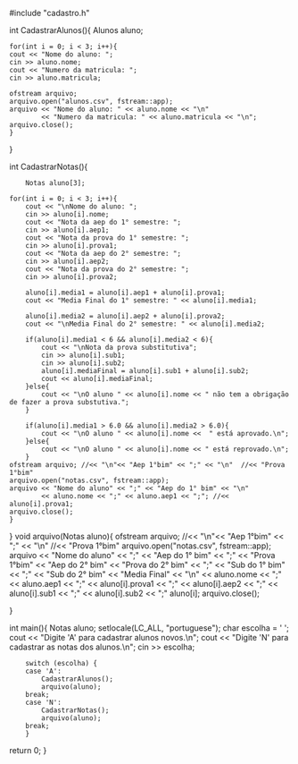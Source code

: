 #include "cadastro.h"

int CadastrarAlunos(){
	Alunos aluno;	
	
	for(int i = 0; i < 3; i++){
	cout << "Nome do aluno: ";
	cin >> aluno.nome;
	cout << "Numero da matricula: ";
	cin >> aluno.matricula;
	
	ofstream arquivo;
	arquivo.open("alunos.csv", fstream::app);
	arquivo << "Nome do aluno: " << aluno.nome << "\n"
			<< "Numero da matricula: " << aluno.matricula << "\n";
	arquivo.close();	
	}
}

int CadastrarNotas(){
	
		Notas aluno[3];
	
	for(int i = 0; i < 3; i++){
		cout << "\nNome do aluno: ";
		cin >> aluno[i].nome;
		cout << "Nota da aep do 1° semestre: ";
		cin >> aluno[i].aep1;
		cout << "Nota da prova do 1° semestre: ";
		cin >> aluno[i].prova1;
		cout << "Nota da aep do 2° semestre: ";
		cin >> aluno[i].aep2;
		cout << "Nota da prova do 2° semestre: ";
		cin >> aluno[i].prova2;

		aluno[i].media1 = aluno[i].aep1 + aluno[i].prova1;
		cout << "Media Final do 1° semestre: " << aluno[i].media1;
	
		aluno[i].media2 = aluno[i].aep2 + aluno[i].prova2;
		cout << "\nMedia Final do 2° semestre: " << aluno[i].media2;
		
		if(aluno[i].media1 < 6 && aluno[i].media2 < 6){
			cout << "\nNota da prova substitutiva";
			cin >> aluno[i].sub1;
			cin >> aluno[i].sub2;
			aluno[i].mediaFinal = aluno[i].sub1 + aluno[i].sub2;
			cout << aluno[i].mediaFinal;
		}else{
			cout << "\nO aluno " << aluno[i].nome << " não tem a obrigação de fazer a prova substutiva.";
		}

		if(aluno[i].media1 > 6.0 && aluno[i].media2 > 6.0){
			cout << "\nO aluno " << aluno[i].nome <<  " está aprovado.\n";
		}else{
			cout << "\nO aluno " << aluno[i].nome << " está reprovado.\n";
		}
	ofstream arquivo; //<< "\n"<< "Aep 1°bim" << ";" << "\n"  //<< "Prova 1°bim"
	arquivo.open("notas.csv", fstream::app);
	arquivo << "Nome do aluno" << ";" << "Aep do 1° bim" << "\n"
			<< aluno.nome << ";" << aluno.aep1 << ";"; //<< aluno[i].prova1;
	arquivo.close();
	}
}
void arquivo(Notas aluno){
	ofstream arquivo; //<< "\n"<< "Aep 1°bim" << ";" << "\n"  //<< "Prova 1°bim"
	arquivo.open("notas.csv", fstream::app);
	arquivo << "Nome do aluno" << ";" << "Aep do 1° bim" << ";" << "Prova 1°bim" << "Aep do 2° bim" << "Prova do 2° bim" << ";" << "Sub do 1° bim" << ";" << "Sub do 2° bim" << "Media Final" << "\n"
			<< aluno.nome << ";" << aluno.aep1 << ";" << aluno[i].prova1 << ";" << aluno[i].aep2 << ";" << aluno[i].sub1 << ";" << aluno[i].sub2 << ";" aluno[i];
	arquivo.close();

}

int main(){
	Notas aluno;
	setlocale(LC_ALL, "portuguese");
	char escolha = ' ';
	cout << "Digite 'A' para cadastrar alunos novos.\n";
	cout << "Digite 'N' para cadastrar as notas dos alunos.\n";
	cin >> escolha;
	
		switch (escolha) {
		case 'A':
			CadastrarAlunos();
			arquivo(aluno);
		break;
		case 'N':
			CadastrarNotas();
			arquivo(aluno);
		break;
		}

return 0;
}






